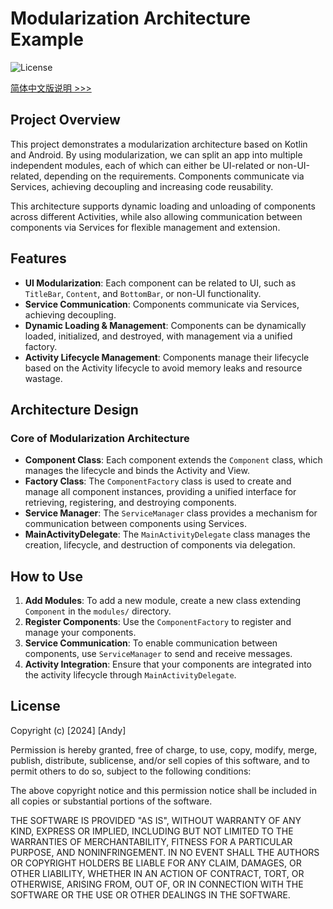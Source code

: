# Modularization Architecture Example

![License](https://img.shields.io/badge/license-Apache%202.0-brightgreen)

[简体中文版说明 >>>](https://github.com/andyhaha/modules/blob/main/README_cn.md)

## Project Overview

This project demonstrates a modularization architecture based on Kotlin and Android. By using modularization, we can split an app into multiple independent modules, each of which can either be UI-related or non-UI-related, depending on the requirements. Components communicate via Services, achieving decoupling and increasing code reusability.

This architecture supports dynamic loading and unloading of components across different Activities, while also allowing communication between components via Services for flexible management and extension.

## Features

- **UI Modularization**: Each component can be related to UI, such as `TitleBar`, `Content`, and `BottomBar`, or non-UI functionality.
- **Service Communication**: Components communicate via Services, achieving decoupling.
- **Dynamic Loading & Management**: Components can be dynamically loaded, initialized, and destroyed, with management via a unified factory.
- **Activity Lifecycle Management**: Components manage their lifecycle based on the Activity lifecycle to avoid memory leaks and resource wastage.
## Architecture Design

### Core of Modularization Architecture

- **Component Class**: Each component extends the `Component` class, which manages the lifecycle and binds the Activity and View.
- **Factory Class**: The `ComponentFactory` class is used to create and manage all component instances, providing a unified interface for retrieving, registering, and destroying components.
- **Service Manager**: The `ServiceManager` class provides a mechanism for communication between components using Services.
- **MainActivityDelegate**: The `MainActivityDelegate` class manages the creation, lifecycle, and destruction of components via delegation.

## How to Use

1. **Add Modules**: To add a new module, create a new class extending `Component` in the `modules/` directory.
2. **Register Components**: Use the `ComponentFactory` to register and manage your components.
3. **Service Communication**: To enable communication between components, use `ServiceManager` to send and receive messages.
4. **Activity Integration**: Ensure that your components are integrated into the activity lifecycle through `MainActivityDelegate`.

## License

Copyright (c) [2024] [Andy]

Permission is hereby granted, free of charge, to use, copy, modify, merge, publish, distribute, sublicense, and/or sell copies of this software, and to permit others to do so, subject to the following conditions:

The above copyright notice and this permission notice shall be included in all copies or substantial portions of the software.

THE SOFTWARE IS PROVIDED "AS IS", WITHOUT WARRANTY OF ANY KIND, EXPRESS OR IMPLIED, INCLUDING BUT NOT LIMITED TO THE WARRANTIES OF MERCHANTABILITY, FITNESS FOR A PARTICULAR PURPOSE, AND NONINFRINGEMENT. IN NO EVENT SHALL THE AUTHORS OR COPYRIGHT HOLDERS BE LIABLE FOR ANY CLAIM, DAMAGES, OR OTHER LIABILITY, WHETHER IN AN ACTION OF CONTRACT, TORT, OR OTHERWISE, ARISING FROM, OUT OF, OR IN CONNECTION WITH THE SOFTWARE OR THE USE OR OTHER DEALINGS IN THE SOFTWARE.
